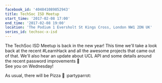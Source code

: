 ```yaml
---
facebook_id: '404841089852943'
title: TechSoc ISD Meetup
start_time: '2017-02-08 17:00'
end_time: '2017-02-08 19:00'
location: 'The Podium 1 Eversholt St Kings Cross, London NW1 2DN UK'
series_id: techsoc-x-isd
---
```


The TechSoc ISD Meetup is back in the new year! This time we'll take a look back at the recent #LearnHack and all the awesome projects that came out of that. We'll also hear an update about UCL API and some details around the recent password improvements 🎉  
See you on Wednesday!  
  
As usual, there will be Pizza 🍕 :partyparrot: